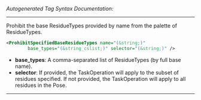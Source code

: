 <!-- THIS IS AN AUTOGENERATED FILE: Don't edit it directly, instead change the schema definition in the code itself. -->

_Autogenerated Tag Syntax Documentation:_

---
Prohibit the base ResidueTypes provided by name from the palette of ResidueTypes.

```xml
<ProhibitSpecifiedBaseResidueTypes name="(&string;)"
        base_types="(&string_cslist;)" selector="(&string;)" />
```

-   **base_types**: A comma-separated list of ResidueTypes (by full base name).
-   **selector**: If provided, the TaskOperation will apply to the subset of residues specified. If not provided, the TaskOperation will apply to all residues in the Pose.

---
